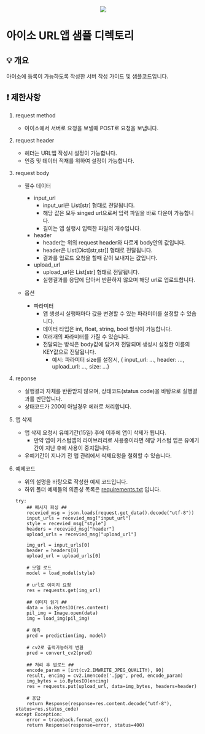 <p align="center">
  <a href="https://aiso.ai/dev/createApp/urlApp/urlAppCreate/?type=url">
    <img src="https://user-images.githubusercontent.com/38392519/161871044-f6d20d71-9559-407f-aa4a-1df3e175909a.png" />
  </a>
</p>

# 아이소 URL앱 샘플 디렉토리

## 💡 개요
아이소에 등록이 가능하도록 작성한 서버 작성 가이드 및 샘플코드입니다.

## ❗ 제한사항

1. request method
    - 아이소에서 서버로 요청을 보낼때 POST로 요청을 보냅니다.

2. request header
    - 헤더는 URL앱 작성시 설정이 가능합니다.
    - 인증 및 데이터 적재를 위하여 설정이 가능합니다.

3. request body
    - 필수 데이터
        * input_url
            - input_url은 List[str] 형태로 전달됩니다.
            - 해당 값은 모두 singed url으로써 입력 파일을 바로 다운이 가능합니다.
            - 길이는 앱 실행시 입력한 파일의 개수입니다.
        * header
            - header는 위의 request header와 다르게 body안의 값입니다.
            - header은 List[Dict[str,str]] 형태로 전달됩니다.
            - 결과를 업로드 요청을 할때 같이 보내지는 값입니다.
        * upload_url
            - upload_url은 List[str] 형태로 전달됩니다.
            - 실행결과를 응답에 답아서 반환하지 않으며 해당 url로 업로드합니다.

    - 옵션
        * 파라미터
            - 앱 생성시 실행때마다 값을 변경할 수 있는 파라미터를 설정할 수 있습니다.
            - 데이터 타입은 int, float, string, bool 형식이 가능합니다.
            - 여러개의 파라미터를 가질 수 있습니다.
            - 전달되는 방식은 body값에 담겨져 전달되며 생성시 설정한 이름의 KEY값으로 전달됩니다.
                * 예시: 파라미터 size를 설정시, { input_url: ..., header: ..., upload_url: ..., size: ...}
4. reponse
    - 실행결과 자체를 반환받지 않으며, 상태코드(status code)을 바탕으로 실행결과를 판단합니다.
    - 상태코드가 200이 아닐경우 에러로 처리합니다.

5. 앱 삭제
    - 앱 삭제 요청시 유예기간(15일) 후에 이후에 앱이 삭제가 됩니다.
        * 만약 앱이 커스텀앱의 라이브러리로 사용중이라면 해당 커스텀 앱은 유예기간이 지난 후에 사용이 중지됩니다.
    - 유예기간이 지나기 전 앱 관리에서 삭제요청을 철회할 수 있습니다.

6. 예제코드
    - 위의 설명을 바탕으로 작성한 예제 코드입니다.
    - 하위 폴더 예제들의 의존성 목록은 [requirements.txt](https://github.com/enkinoOrg/aiso_samples/tree/main/samples/url/requirements.txt) 입니다.
    ```
    try:
        ## 메시지 파싱 ##
        recevied_msg = json.loads(request.get_data().decode("utf-8"))
        input_urls = recevied_msg["input_url"]
        style = recevied_msg["style"]
        headers = recevied_msg["header"]
        upload_urls = recevied_msg["upload_url"]

        img_url = input_urls[0]
        header = headers[0]
        upload_url = upload_urls[0]

        # 모델 로드
        model = load_model(style)

        # url로 이미지 요청
        res = requests.get(img_url)

        ## 이미지 읽기 ##
        data = io.BytesIO(res.content)
        pil_img = Image.open(data)
        img = load_img(pil_img)

        # 예측
        pred = prediction(img, model)

        # cv2로 출력가능하게 변환
        pred = convert_cv2(pred)

        ## 처리 후 업로드 ##
        encode_param = [int(cv2.IMWRITE_JPEG_QUALITY), 90]
        result, encimg = cv2.imencode('.jpg', pred, encode_param)
        img_bytes = io.BytesIO(encimg)
        res = requests.put(upload_url, data=img_bytes, headers=header)

        # 응답
        return Response(response=res.content.decode("utf-8"), status=res.​​status_code)
    except Exception:
        error = traceback.format_exc()
        return Response(response=error, status=400)
    ```
